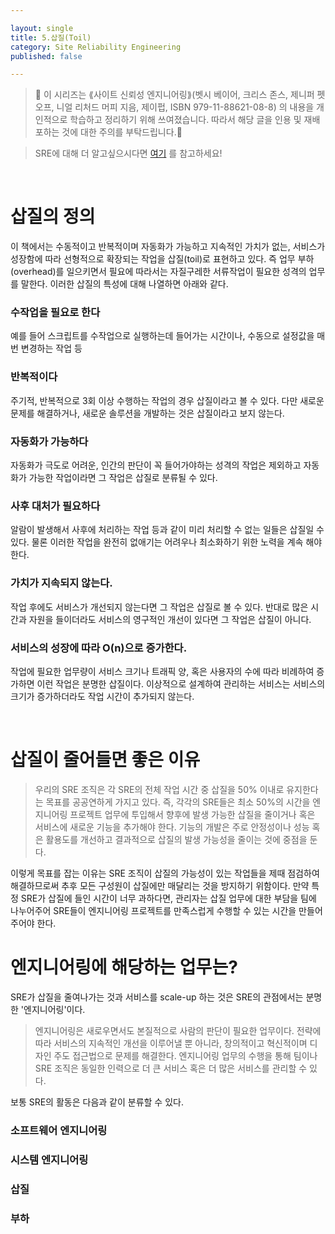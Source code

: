 ```yaml
---

layout: single
title: 5.삽질(Toil)
category: Site Reliability Engineering
published: false

---
```



>📌 이 시리즈는 ⟪사이트 신뢰성 엔지니어링⟫(벳시 베이어, 크리스 존스, 제니퍼 펫오프, 니얼 리처드 머피 지음, 제이펍, ISBN 979-11-88621-08-8) 의 내용을 개인적으로 학습하고 정리하기 위해 쓰여졌습니다. 따라서 해당 글을 인용 및 재배포하는 것에 대한 주의를 부탁드립니다.🚨

>SRE에 대해 더 알고싶으시다면 [여기](https://sre.google/) 를 참고하세요!

<br/>

# 삽질의 정의
이 책에서는 수동적이고 반복적이며 자동화가 가능하고 지속적인 가치가 없는, 서비스가 성장함에 따라 선형적으로 확장되는 작업을 삽질(toil)로 표현하고 있다. 즉 업무 부하(overhead)를 일으키면서 필요에 따라서는 자질구레한 서류작업이 필요한 성격의 업무를 말한다. 이러한 삽질의 특성에 대해 나열하면 아래와 같다.

### 수작업을 필요로 한다
예를 들어 스크립트를 수작업으로 실행하는데 들어가는 시간이나, 수동으로 설정값을 매번 변경하는 작업 등

### 반복적이다
주기적, 반복적으로 3회 이상 수행하는 작업의 경우 삽질이라고 볼 수 있다. 다만 새로운 문제를 해결하거나, 새로운 솔루션을 개발하는 것은 삽질이라고 보지 않는다.

### 자동화가 가능하다
자동화가 극도로 어려운, 인간의 판단이 꼭 들어가야하는 성격의 작업은 제외하고 자동화가 가능한 작업이라면 그 작업은 삽질로 분류될 수 있다.

### 사후 대처가 필요하다
알람이 발생해서 사후에 처리하는 작업 등과 같이 미리 처리할 수 없는 일들은 삽질일 수 있다. 물론 이러한 작업을 완전히 없애기는 어려우나 최소화하기 위한 노력을 계속 해야 한다.

### 가치가 지속되지 않는다.
작업 후에도 서비스가 개선되지 않는다면 그 작업은 삽질로 볼 수 있다. 반대로 많은 시간과 자원을 들이더라도 서비스의 영구적인 개선이 있다면 그 작업은 삽질이 아니다.

### 서비스의 성장에 따라 O(n)으로 증가한다.
작업에 필요한 업무량이 서비스 크기나 트래픽 양, 혹은 사용자의 수에 따라 비례하여 증가하면 이런 작업은 분명한 삽질이다. 이상적으로 설계하여 관리하는 서비스는 서비스의 크기가 증가하더라도 작업 시간이 추가되지 않는다.

<br/>

# 삽질이 줄어들면 좋은 이유
> 우리의 SRE 조직은 각 SRE의 전체 작업 시간 중 삽질을 50% 이내로 유지한다는 목표를 공공연하게 가지고 있다. 즉, 각각의 SRE들은 최소 50%의 시간을 엔지니어링 프로젝트 업무에 투입해서 향후에 발생 가능한 삽질을 줄이거나 혹은 서비스에 새로운 기능을 추가해야 한다. 기능의 개발은 주로 안정성이나 성능 혹은 활용도를 개선하고 결과적으로 삽질의 발생 가능성을 줄이는 것에 중점을 둔다.

이렇게 목표를 잡는 이유는 SRE 조직이 삽질의 가능성이 있는 작업들을 제때 점검하여 해결하므로써 추후 모든 구성원이 삽질에만 매달리는 것을 방지하기 위함이다. 만약 특정 SRE가 삽질에 들인 시간이 너무 과하다면, 관리자는 삽질 업무에 대한 부담을 팀에 나누어주어 SRE들이 엔지니어링 프로젝트를 만족스럽게 수행할 수 있는 시간을 만들어주어야 한다.

# 엔지니어링에 해당하는 업무는?
SRE가 삽질을 줄여나가는 것과 서비스를 scale-up 하는 것은 SRE의 관점에서는 분명한 '엔지니어링'이다.
> 엔지니어링은 새로우면서도 본질적으로 사람의 판단이 필요한 업무이다. 전략에 따라 서비스의 지속적인 개선을 이루어낼 뿐 아니라, 창의적이고 혁신적이며 디자인 주도 접근법으로 문제를 해결한다. 엔지니어링 업무의 수행을 통해 팀이나 SRE 조직은 동일한 인력으로 더 큰 서비스 혹은 더 많은 서비스를 관리할 수 있다.

보통 SRE의 활동은 다음과 같이 분류할 수 있다.
### 소프트웨어 엔지니어링
### 시스템 엔지니어링
### 삽질
### 부하
###
